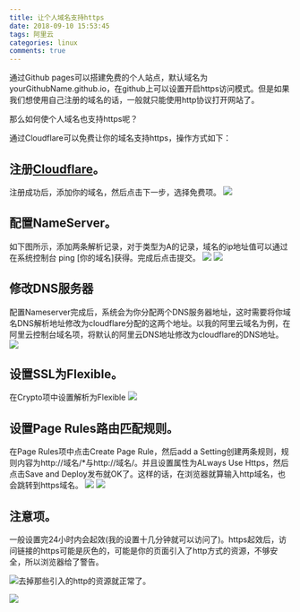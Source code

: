 ```yaml
---
title: 让个人域名支持https
date: 2018-09-10 15:53:45
tags: 阿里云
categories: linux
comments: true
---
```

通过Github pages可以搭建免费的个人站点，默认域名为yourGithubName.github.io，在github上可以设置开启https访问模式。但是如果我们想使用自己注册的域名的话，一般就只能使用http协议打开网站了。

那么如何使个人域名也支持https呢？
<!-- more -->

通过Cloudflare可以免费让你的域名支持https，操作方式如下：
## 注册[Cloudflare](https://www.cloudflare.com/)。
注册成功后，添加你的域名，然后点击下一步，选择免费项。
![](/images/2018/3/https1.png)

## 配置NameServer。
如下图所示，添加两条解析记录，对于类型为A的记录，域名的ip地址值可以通过在系统控制台 ping [你的域名]获得。完成后点击提交。
![](/images/2018/3/https2.png)
![](/images/2018/3/https3.png)

## 修改DNS服务器
配置Nameserver完成后，系统会为你分配两个DNS服务器地址，这时需要将你域名DNS解析地址修改为cloudflare分配的这两个地址。以我的阿里云域名为例，在阿里云控制台域名项，将默认的阿里云DNS地址修改为cloudflare的DNS地址。
![](/images/2018/3/https3.5.png)

## 设置SSL为Flexible。
在Crypto项中设置解析为Flexible
![](/images/2018/3/https4.png)

## 设置Page Rules路由匹配规则。
在Page Rules项中点击Create Page Rule，然后add a Setting创建两条规则，规则内容为http://域名/*与http://域名/。并且设置属性为ALways Use Https，然后点击Save and Deploy发布就OK了。这样的话，在浏览器就算输入http域名，也会跳转到https域名。
![](/images/2018/3/https5.png)
![](/images/2018/3/https6.png)

## 注意项。
一般设置完24小时内会起效(我的设置十几分钟就可以访问了)。https起效后，访问链接的https可能是灰色的，可能是你的页面引入了http方式的资源，不够安全，所以浏览器给了警告。

![](/images/2018/3/https7.png)去掉那些引入的http的资源就正常了。

![](/images/2018/3/https8.png)

